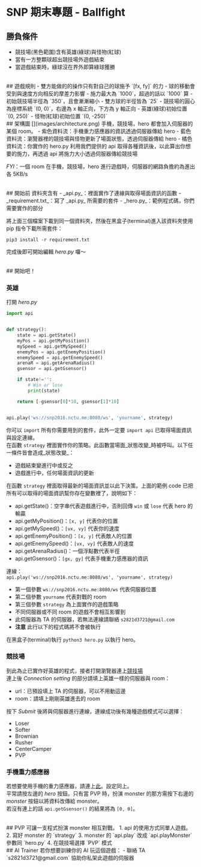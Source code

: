 # SNP 期末專題 - Ballfight

## 勝負條件
- 競技場(黑色範圍)含有英雄(綠球)與怪物(紅球)
- 當有一方整顆球超出競技場外遊戲結束
- 當遊戲結束時，綠球沒在界外即算綠球獲勝



<br>
## 遊戲規則
- 雙方能做的的操作只有對自己的球施予 `[fx, fy]` 的力
- 球的移動會受到與速度方向相反的摩差力影響
- 施力最大為 `1000`，超過的話以 `1000` 算
- 初始競技場半徑為 `350`，且會漸漸縮小
- 雙方球的半徑皆為 `25`
- 競技場的圓心為座標系統 `(0, 0)`，右邊為 x 軸正向，下方為 y 軸正向
- 英雄(綠球)初始位置 `(0, 250)`
- 怪物(紅球)初始位置 `(0, -250)`



<br>
## 架構圖
[](images/architecture.png)  
手機，競技場，hero 都會加入伺服器的某個 room。  
- 紫色資料流：手機重力感應器的資訊透過伺服器傳給 hero
- 藍色資料流：瀏覽器裡的競技場與怪物更新了場面狀態，透過伺服器傳給 hero
- 橘色資料流：你實作的 hero.py 利用我們提供的 api 取得各種資訊後，以此算出你想要的施力，再透過 api 將施力大小透過伺服器傳給競技場

_FYI_：一個 room 在手機，競技場，hero 進行遊戲時，伺服器的網路負擔約為進出各 5KB/s



<br>
## 開始前
資料夾含有
- _api.py_：裡面實作了連線與取得場面資訊的函數
- _requirement.txt_：寫了 _api.py_ 所需要的套件
- _hero.py_：範例程式碼，你們需要實作的部分

將上面三個檔案下載到同一個資料夾，然後在黑盒子(terminal)進入該資料夾使用 pip 指令下載所需套件：
```
pip3 install -r requirement.txt
```
完成後即可開始編輯 _hero.py_ 囉～



<br>
## 開始吧！


### 英雄
打開 _hero.py_
```python
import api


def strategy():
    state = api.getState()
    myPos = api.getMyPosition()
    mySpeed = api.getMySpeed()
    enemyPos = api.getEnemyPosition()
    enemySpeed = api.getEnemySpeed()
    arenaR = api.getArenaRadius()
    gsensor = api.getGsensor()

    if state!='':
        # Win or lose
        print(state)

    return [-gsensor[0]*10, gsensor[1]*10]


api.play('ws://snp2016.nctu.me:8080/ws', 'yourname', strategy)
```
你可以 `import` 所有你需要用到的套件，此外一定要 `import api` 已取得場面資訊與設定連線。  
在函數 `strategy` 裡面實作你的策略。此函數當場面_狀態改變_時被呼叫。以下任一條件皆會造成_狀態改變_：  
- 遊戲結束變進行中或反之
- 遊戲進行中，任何場面資訊的更新

在函數 `strategy` 裡面取得最新的場面資訊並以此下決策。上面的範例 code 已把所有可以取得的場面資訊幫你存在變數裡了，說明如下：  
- api.getState()：空字串代表遊戲進行中，否則回傳 `win` 或 `lose` 代表 hero 的輸贏
- api.getMyPosition()：`[x, y]` 代表你的位置
- api.getMySpeed()：`[vx, vy]` 代表你的速度
- api.getEnemyPosition()：`[x, y]` 代表敵人的位置
- api.getEnemySpeed()：`[vx, vy]` 代表敵人的速度
- api.getArenaRadius()：一個浮點數代表半徑
- api.getGsensor()：`[gx, gy]` 代表手機重力感應器的資訊


連線：  
`api.play('ws://snp2016.nctu.me:8080/ws', 'yourname', strategy)`  
- 第一個參數 `ws://snp2016.nctu.me:8080/ws` 代表伺服器位置
- 第二個參數 `yourname` 代表對戰的 room
- 第三個參數 `strategy` 為上面實作的遊戲策略
- 不同伺服器或不同 room 的遊戲不會相互影響到
- 此伺服器為 TA 的伺服器，若無法連線請聯絡 `s2821d3721@gmail.com`
- __注意__ 此行以下的程式碼將不會被執行


在黑盒子(terminal)執行 `python3 hero.py` 以執行 hero。


### 競技場
到此為止已實作好英雄的程式，接者打開瀏覽器連上[競技場](http://snp2016.nctu.me/)  
連上後 _Connection setting_ 的部分請填上英雄一樣的伺服器與 room： 
- url：已預設填上 TA 的伺服器，可以不用動這邊
- room：請填上剛剛英雄進去的 room


按下 _Submit_ 後將與伺服器進行連線，連線成功後有幾種遊戲模式可以選擇：
- Loser
- Softer
- Brownian
- Rusher
- CenterCamper
- PVP


### 手機重力感應器
若想要使用手機的重力感應器，請連上[此](http://snp2016.nctu.me/gsensor.html)。設定同上。  
平常請按左邊的 _hero_ 按鈕。只有當 PVP 時，扮演 monster 的那方需按下右邊的 _monster_ 按鈕以將資料改傳給 monster。  
若沒有連上的話 `api.getGsensor()` 的結果將為 `[0, 0]`。  



<br>
## PVP
可讓一支程式扮演 monster 相互對戰。  
1. api 的使用方式同單人遊戲。  
2. 寫好 monster 的 `strategy`  
3. monster 的 `api.play` 改成 `api.playMonster` 參數同 `hero.py`  
4. 在競技場選擇 `PVP` 模式  



<br>
## AI Trainer
若你想要訓練你的 AI 玩這個遊戲：  
- 聯絡 TA `s2821d3721@gmail.com` 協助你私架此遊戲的伺服器

